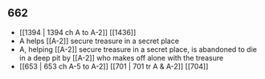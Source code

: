 ## 662
- [[1394 | 1394 ch A to A-2]] [[1436]] 
- A helps [[A-2]] secure treasure in a secret place
- A, helping [[A-2]] secure treasure in a secret place, is abandoned to die in a deep pit by [[A-2]] who makes off alone with the treasure
- [[653 | 653 ch A-5 to A-2]] [[701 | 701 tr A &amp; A-2]] [[704]] 

